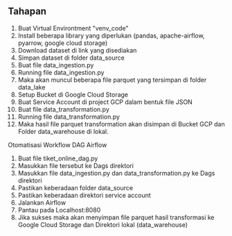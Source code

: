 ## Tahapan

1. Buat Virtual Environtment "venv_code"
2. Install beberapa library yang diperlukan (pandas, apache-airflow, pyarrow, google cloud storage)
3. Download dataset di link yang disediakan
4. Simpan dataset di folder data_source
5. Buat file data_ingestion.py
6. Running file data_ingestion.py
7. Maka akan muncul beberapa file parquet yang tersimpan di folder data_lake
8. Setup Bucket di Google Cloud Storage
9. Buat Service Account di project GCP dalam bentuk file JSON
10. Buat file data_transformation.py
11. Running file data_transformation.py
12. Maka hasil file parquet transformation akan disimpan di Bucket GCP dan Folder data_warehouse di lokal.

Otomatisasi Workflow DAG Airflow
1. Buat file tiket_online_dag.py
2. Masukkan file tersebut ke Dags direktori
3. Masukkan file data_ingestion.py dan data_transformation.py ke Dags direktori
4. Pastikan keberadaan folder data_source
5. Pastikan keberadaan direktori service account
6. Jalankan Airflow
7. Pantau pada Localhost:8080
8. Jika sukses maka akan menyimpan file parquet hasil transformasi ke Google Cloud Storage dan Direktori lokal (data_warehouse)
